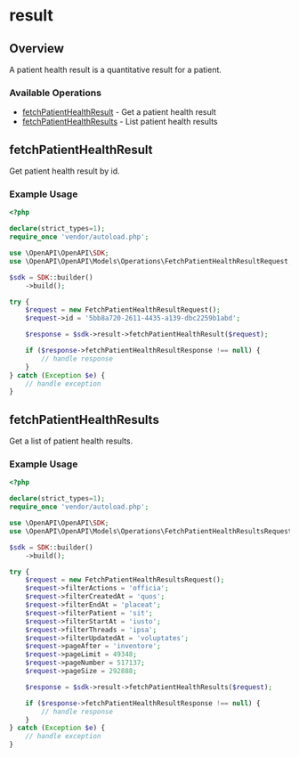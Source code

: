 # result

## Overview

A patient health result is a quantitative result for a patient.

### Available Operations

* [fetchPatientHealthResult](#fetchpatienthealthresult) - Get a patient health result
* [fetchPatientHealthResults](#fetchpatienthealthresults) - List patient health results

## fetchPatientHealthResult

Get patient health result by id.

### Example Usage

```php
<?php

declare(strict_types=1);
require_once 'vendor/autoload.php';

use \OpenAPI\OpenAPI\SDK;
use \OpenAPI\OpenAPI\Models\Operations\FetchPatientHealthResultRequest;

$sdk = SDK::builder()
    ->build();

try {
    $request = new FetchPatientHealthResultRequest();
    $request->id = '5bb8a720-2611-4435-a139-dbc2259b1abd';

    $response = $sdk->result->fetchPatientHealthResult($request);

    if ($response->fetchPatientHealthResultResponse !== null) {
        // handle response
    }
} catch (Exception $e) {
    // handle exception
}
```

## fetchPatientHealthResults

Get a list of patient health results.

### Example Usage

```php
<?php

declare(strict_types=1);
require_once 'vendor/autoload.php';

use \OpenAPI\OpenAPI\SDK;
use \OpenAPI\OpenAPI\Models\Operations\FetchPatientHealthResultsRequest;

$sdk = SDK::builder()
    ->build();

try {
    $request = new FetchPatientHealthResultsRequest();
    $request->filterActions = 'officia';
    $request->filterCreatedAt = 'quos';
    $request->filterEndAt = 'placeat';
    $request->filterPatient = 'sit';
    $request->filterStartAt = 'iusto';
    $request->filterThreads = 'ipsa';
    $request->filterUpdatedAt = 'voluptates';
    $request->pageAfter = 'inventore';
    $request->pageLimit = 49348;
    $request->pageNumber = 517137;
    $request->pageSize = 292888;

    $response = $sdk->result->fetchPatientHealthResults($request);

    if ($response->fetchPatientHealthResultResponse !== null) {
        // handle response
    }
} catch (Exception $e) {
    // handle exception
}
```
